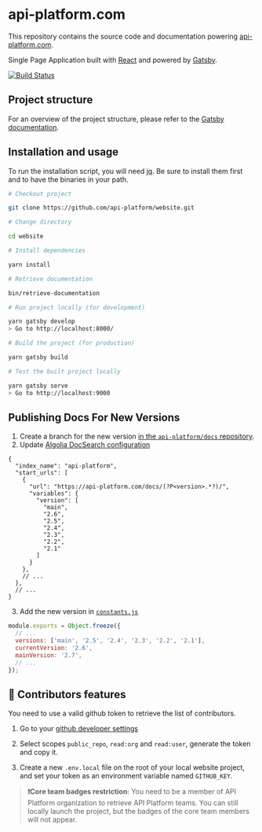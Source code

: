 # api-platform.com

This repository contains the source code and documentation powering [api-platform.com](https://api-platform.com/).

Single Page Application built with [React](https://facebook.github.io/react/) and powered by [Gatsby](https://www.gatsbyjs.org/).

[![Build Status](https://travis-ci.org/api-platform/website.svg?branch=main)](https://travis-ci.org/api-platform/website)

## Project structure

For an overview of the project structure, please refer to the [Gatsby documentation](https://www.gatsbyjs.org/docs/building-with-components/).

## Installation and usage

To run the installation script, you will need [jq](https://stedolan.github.io/jq/).
Be sure to install them first and to have the binaries in your path.

```sh
# Checkout project

git clone https://github.com/api-platform/website.git

# Change directory

cd website

# Install dependencies

yarn install

# Retrieve documentation

bin/retrieve-documentation

# Run project locally (for development)

yarn gatsby develop
> Go to http://localhost:8000/

# Build the project (for production)

yarn gatsby build

# Test the built project locally

yarn gatsby serve
> Go to http://localhost:9000
```

## Publishing Docs For New Versions

1. Create a branch for the new version [in the `api-platform/docs` repository](https://github.com/api-platform/docs).
2. Update [Algolia DocSearch configuration](https://github.com/algolia/docsearch-configs/blob/master/configs/api-platform.json)

```jsonc
{
  "index_name": "api-platform",
  "start_urls": [
    {
      "url": "https://api-platform.com/docs/(?P<version>.*?)/",
      "variables": {
        "version": [
          "main",
          "2.6",
          "2.5",
          "2.4",
          "2.3",
          "2.2",
          "2.1"
        ]
      }
    },
    // ...
  },
  // ...
}
```

3. Add the new version in [`constants.js`](https://github.com/api-platform/website/blob/main/constants.js)

```javascript
module.exports = Object.freeze({
  // ...
  versions: ['main', '2.5', '2.4', '2.3', '2.2', '2.1'],
  currentVersion: '2.6',
  mainVersion: '2.7',
  // ...
});
```

## 🤝 Contributors features

You need to use a valid github token to retrieve the list of contributors.

1. Go to your [github developer settings](https://github.com/settings/tokens)

2. Select scopes `public_repo`, `read:org` and `read:user`, generate the token and copy it.

3. Create a new `.env.local` file on the root of your local website project, and set your token as an environment variable named `GITHUB_KEY`.

> **❗Core team badges restriction**: You need to be a member of API Platform organization to retrieve API Platform teams. You can still locally launch the project, but the badges of the core team members will not appear.
